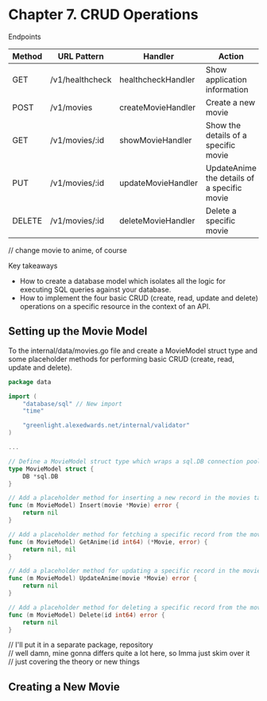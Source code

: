 # Chapter 7. CRUD Operations

Endpoints  

| Method | URL Pattern | Handler | Action |
| --- | --- | --- | --- |
| GET | /v1/healthcheck | healthcheckHandler | Show application information |
| POST | /v1/movies | createMovieHandler | Create a new movie |
| GET | /v1/movies/:id | showMovieHandler | Show the details of a specific movie |
| PUT | /v1/movies/:id | updateMovieHandler | UpdateAnime the details of a specific movie |
| DELETE | /v1/movies/:id | deleteMovieHandler | Delete a specific movie |

// change movie to anime, of course

Key takeaways
- How to create a database model which isolates all the logic for executing SQL queries against your database.
- How to implement the four basic CRUD (create, read, update and delete) operations on a specific resource in the context of an API.

## Setting up the Movie Model
To the internal/data/movies.go file and create a MovieModel struct type and some placeholder methods for performing basic CRUD (create, read, update and delete).
```go
package data

import (
    "database/sql" // New import
    "time"

    "greenlight.alexedwards.net/internal/validator"
)

...

// Define a MovieModel struct type which wraps a sql.DB connection pool.
type MovieModel struct {
    DB *sql.DB
}

// Add a placeholder method for inserting a new record in the movies table.
func (m MovieModel) Insert(movie *Movie) error {
    return nil
}

// Add a placeholder method for fetching a specific record from the movies table.
func (m MovieModel) GetAnime(id int64) (*Movie, error) {
    return nil, nil
}

// Add a placeholder method for updating a specific record in the movies table.
func (m MovieModel) UpdateAnime(movie *Movie) error {
    return nil
}

// Add a placeholder method for deleting a specific record from the movies table.
func (m MovieModel) Delete(id int64) error {
    return nil
}
```

// I'll put it in a separate package, repository  
// well damn, mine gonna differs quite a lot here, so Imma just skim over it  
// just covering the theory or new things

## Creating a New Movie


